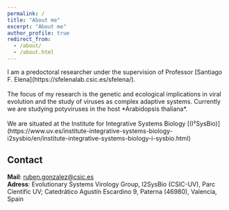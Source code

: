 ```yaml
---
permalink: /
title: "About me"
excerpt: "About me"
author_profile: true
redirect_from: 
  - /about/
  - /about.html
---
```

<p>
I am a predoctoral researcher under the supervision of Professor [Santiago F. Elena](https://sfelenalab.csic.es/sfelena/).<br/>
<br/>
The focus of my research is the genetic and ecological implications in viral evolution and the study of viruses as complex adaptive systems. Currently we are studying potyviruses in the host *Arabidopsis thaliana*.<br/>
<br/>
We are situated at the Institute for Integrative Systems Biology [(I²SysBio)](https://www.uv.es/institute-integrative-systems-biology-i2sysbio/en/institute-integrative-systems-biology-i-sysbio.html)<br/>
</p> 

## Contact

**Mail**: ruben.gonzalez@csic.es<br/> 
**Adress**: Evolutionary Systems Virology  Group, I2SysBio (CSIC-UV), Parc Cientific UV; Catedrático Agustín Escardino 9, Paterna (46980), Valencia, Spain

